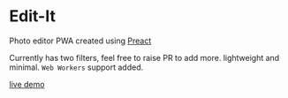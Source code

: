 # Edit-It
Photo editor PWA created using [Preact](https://github.com/preactjs/preact-cli)

Currently has two filters, feel free to raise PR to add more.
lightweight and minimal.
`Web Workers` support added.
  
[live demo](https://edit-it.herokuapp.com)
